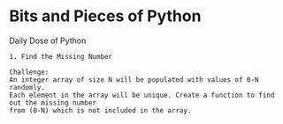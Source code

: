 # Bits and Pieces of Python 

Daily Dose of Python

    1. Find the Missing Number

    Challenge:
    An integer array of size N will be populated with values of 0-N randomly.
    Each element in the array will be unique. Create a function to find out the missing number
    from (0-N) which is not included in the array.
